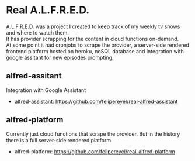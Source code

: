 # Real A.L.F.R.E.D.
A.L.F.R.E.D. was a project I created to keep track of my weekly tv shows and where to watch them.  
It has provider scrapping for the content in cloud functions on-demand.  
At some point it had cronjobs to scrape the provider, a server-side rendered frontend platform hosted on heroku, noSQL database and integration with google assitant for new episodes prompting.

## alfred-assitant
Integration with Google Assistant
- alfred-assistant: https://github.com/felipereyel/real-alfred-assistant

## alfred-platform
Currently just cloud functions that scrape the provider. But in the history there is a full server-side rendered platform
- alfred-platform: https://github.com/felipereyel/real-alfred-platform